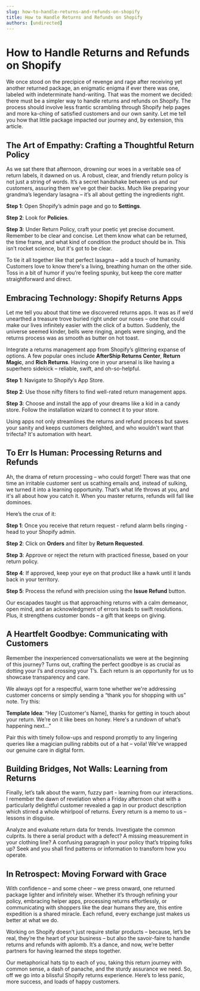 ```yaml
---
slug: how-to-handle-returns-and-refunds-on-shopify
title: How to Handle Returns and Refunds on Shopify
authors: [undirected]
---
```



# How to Handle Returns and Refunds on Shopify

We once stood on the precipice of revenge and rage after receiving yet another returned package, an enigmatic enigma if ever there was one, labeled with indeterminate hand-writing. That was the moment we decided: there must be a simpler way to handle returns and refunds on Shopify. The process should involve less frantic scrambling through Shopify help pages and more ka-ching of satisfied customers and our own sanity. Let me tell you how that little package impacted our journey and, by extension, this article.  

## The Art of Empathy: Crafting a Thoughtful Return Policy

As we sat there that afternoon, drowning our woes in a veritable sea of return labels, it dawned on us. A robust, clear, and friendly return policy is not just a string of words. It’s a secret handshake between us and our customers, assuring them we've got their backs. Much like preparing your grandma’s legendary lasagna – it’s all about getting the ingredients right.

**Step 1**: Open Shopify’s admin page and go to **Settings**. 

**Step 2**: Look for **Policies**. 

**Step 3**: Under Return Policy, craft your poetic yet precise document. Remember to be clear and concise. Let them know what can be returned, the time frame, and what kind of condition the product should be in. This isn’t rocket science, but it's got to be clear. 

To tie it all together like that perfect lasagna – add a touch of humanity. Customers love to know there's a living, breathing human on the other side. Toss in a bit of humor if you’re feeling spunky, but keep the core matter straightforward and direct.

## Embracing Technology: Shopify Returns Apps

Let me tell you about that time we discovered returns apps. It was as if we’d unearthed a treasure trove buried right under our noses – one that could make our lives infinitely easier with the click of a button. Suddenly, the universe seemed kinder, bells were ringing, angels were singing, and the returns process was as smooth as butter on hot toast.

Integrate a returns management app from Shopify’s glittering expanse of options. A few popular ones include **AfterShip Returns Center**, **Return Magic**, and **Rich Returns**. Having one in your arsenal is like having a superhero sidekick – reliable, swift, and oh-so-helpful.

**Step 1**: Navigate to Shopify’s App Store. 

**Step 2**: Use those nifty filters to find well-rated return management apps. 

**Step 3**: Choose and install the app of your dreams like a kid in a candy store. Follow the installation wizard to connect it to your store.

Using apps not only streamlines the returns and refund process but saves your sanity and keeps customers delighted, and who wouldn't want that trifecta? It's automation with heart.

## To Err Is Human: Processing Returns and Refunds

Ah, the drama of return processing – who could forget! There was that one time an irritable customer sent us scathing emails and, instead of sulking, we turned it into a learning opportunity. That’s what life throws at you, and it's all about how you catch it. When you master returns, refunds will fall like dominoes. 

Here’s the crux of it:

**Step 1**: Once you receive that return request - refund alarm bells ringing - head to your Shopify admin.

**Step 2**: Click on **Orders** and filter by **Return Requested**. 

**Step 3**: Approve or reject the return with practiced finesse, based on your return policy.

**Step 4**: If approved, keep your eye on that product like a hawk until it lands back in your territory. 

**Step 5**: Process the refund with precision using the **Issue Refund** button. 

Our escapades taught us that approaching returns with a calm demeanor, open mind, and an acknowledgment of errors leads to swift resolutions. Plus, it strengthens customer bonds – a gift that keeps on giving.

## A Heartfelt Goodbye: Communicating with Customers

Remember the inexperienced conversationalists we were at the beginning of this journey? Turns out, crafting the perfect goodbye is as crucial as dotting your I’s and crossing your T’s. Each return is an opportunity for us to showcase transparency and care.

We always opt for a respectful, warm tone whether we're addressing customer concerns or simply sending a “thank you for shopping with us” note. Try this:

**Template Idea**: “Hey [Customer's Name], thanks for getting in touch about your return. We’re on it like bees on honey. Here's a rundown of what’s happening next...”

Pair this with timely follow-ups and respond promptly to any lingering queries like a magician pulling rabbits out of a hat – voila! We've wrapped our genuine care in digital form.

## Building Bridges, Not Walls: Learning from Returns

Finally, let’s talk about the warm, fuzzy part - learning from our interactions. I remember the dawn of revelation when a Friday afternoon chat with a particularly delightful customer revealed a gap in our product description which stirred a whole whirlpool of returns. Every return is a memo to us – lessons in disguise. 

Analyze and evaluate return data for trends. Investigate the common culprits. Is there a serial product with a defect? A missing measurement in your clothing line? A confusing paragraph in your policy that’s tripping folks up? Seek and you shall find patterns or information to transform how you operate.

## In Retrospect: Moving Forward with Grace

With confidence – and some cheer – we press onward, one returned package lighter and infinitely wiser. Whether it’s through refining your policy, embracing helper apps, processing returns effortlessly, or communicating with shoppers like the dear humans they are, this entire expedition is a shared miracle. Each refund, every exchange just makes us better at what we do.

Working on Shopify doesn’t just require stellar products – because, let’s be real, they’re the heart of your business – but also the savoir-faire to handle returns and refunds with aplomb. It’s a dance, and now, we’re better partners for having learned the steps together.

Our metaphorical hats tip to each of you, taking this return journey with common sense, a dash of panache, and the sturdy assurance we need. So, off we go into a blissful Shopify returns experience. Here’s to less panic, more success, and loads of happy customers.